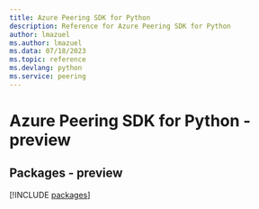```yaml
---
title: Azure Peering SDK for Python
description: Reference for Azure Peering SDK for Python
author: lmazuel
ms.author: lmazuel
ms.data: 07/18/2023
ms.topic: reference
ms.devlang: python
ms.service: peering
---
```

# Azure Peering SDK for Python - preview
## Packages - preview
[!INCLUDE [packages](peering-index.md)]